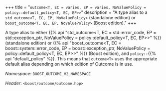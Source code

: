 +++
title = "`outcome<T, EC = varies, EP = varies, NoValuePolicy = policy::default_policy<T, EC, EP>>`"
description = "A type alias to a `std_outcome<T, EC, EP, NoValuePolicy>` (standalone edition) or `boost_outcome<T, EC, EP, NoValuePolicy>` (Boost edition)."
+++

A type alias to either {{% api "std_outcome<T, EC = std::error_code, EP = std::exception_ptr, NoValuePolicy = policy::default_policy<T, EC, EP>>" %}} (standalone edition) or {{% api "boost_outcome<T, EC = boost::system::error_code, EP = boost::exception_ptr, NoValuePolicy = policy::default_policy<T, EC, EP>>" %}} (Boost edition), and `policy::`{{% api "default_policy" %}}. This means that `outcome<T>` uses the appropriate default alias depending on which edition of Outcome is in use.

*Namespace*: `BOOST_OUTCOME_V2_NAMESPACE`

*Header*: `<boost/outcome/outcome.hpp>`
